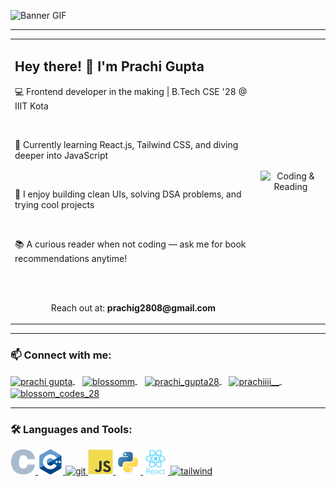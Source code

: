 ![Banner GIF](https://i.pinimg.com/originals/ee/e0/c1/eee0c1dc806da44930fc6eb26b94a737.gif)

---

<table>
  <tr>
    <td>

<h2>Hey there! 👋 I'm Prachi Gupta</h2>

<p>💻 Frontend developer in the making | B.Tech CSE '28 @ IIIT Kota</p>
<br/>
<p>🌱 Currently learning React.js, Tailwind CSS, and diving deeper into JavaScript</p>
<br/>
<p>🚀 I enjoy building clean UIs, solving DSA problems, and trying cool projects</p>
<br/>
<p>📚 A curious reader when not coding — ask me for book recommendations anytime!</p>
<br/><br/>
<p align="center">Reach out at: <strong>prachig2808@gmail.com</strong></p>

</td>

<td align="center">
  <img src="https://i.pinimg.com/736x/2f/8d/9b/2f8d9ba304fd2f47f6b4e2cc258fbb62.jpg" alt="Coding & Reading" width="250" />
</td>
  </tr>
</table>

---

### 📫 Connect with me:

<p align="left">
  <a href="https://www.linkedin.com/in/prachi-gupta2808/" target="blank">
    <img align="center" src="https://raw.githubusercontent.com/rahuldkjain/github-profile-readme-generator/master/src/images/icons/Social/linked-in-alt.svg" alt="prachi gupta" height="30" width="40" />
  </a>&nbsp;&nbsp;

  <a href="https://www.codechef.com/users/blossomm" target="blank">
    <img align="center" src="https://cdn.jsdelivr.net/npm/simple-icons@3.1.0/icons/codechef.svg" alt="blossomm" height="30" width="40" />
  </a>&nbsp;&nbsp;

  <a href="https://codeforces.com/profile/prachi_gupta28" target="blank">
    <img align="center" src="https://raw.githubusercontent.com/rahuldkjain/github-profile-readme-generator/master/src/images/icons/Social/codeforces.svg" alt="prachi_gupta28" height="30" width="40" />
  </a>&nbsp;&nbsp;

  <a href="https://www.leetcode.com/prachiiii__" target="blank">
    <img align="center" src="https://raw.githubusercontent.com/rahuldkjain/github-profile-readme-generator/master/src/images/icons/Social/leet-code.svg" alt="prachiiii__" height="30" width="40" />
  </a>&nbsp;&nbsp;

  <a href="https://auth.geeksforgeeks.org/user/blossom_codes_28" target="blank">
    <img align="center" src="https://raw.githubusercontent.com/rahuldkjain/github-profile-readme-generator/master/src/images/icons/Social/geeks-for-geeks.svg" alt="blossom_codes_28" height="30" width="40" />
  </a>
</p>


---

### 🛠️ Languages and Tools:

<p align="left"> 
  <a href="https://www.cprogramming.com/" target="_blank" rel="noreferrer"> 
    <img src="https://raw.githubusercontent.com/devicons/devicon/master/icons/c/c-original.svg" alt="c" width="40" height="40"/> 
  </a> 
  <a href="https://www.w3schools.com/cpp/" target="_blank" rel="noreferrer"> 
    <img src="https://raw.githubusercontent.com/devicons/devicon/master/icons/cplusplus/cplusplus-original.svg" alt="cplusplus" width="40" height="40"/> 
  </a> 
  <a href="https://git-scm.com/" target="_blank" rel="noreferrer"> 
    <img src="https://www.vectorlogo.zone/logos/git-scm/git-scm-icon.svg" alt="git" width="40" height="40"/> 
  </a> 
  <a href="https://developer.mozilla.org/en-US/docs/Web/JavaScript" target="_blank" rel="noreferrer"> 
    <img src="https://raw.githubusercontent.com/devicons/devicon/master/icons/javascript/javascript-original.svg" alt="javascript" width="40" height="40"/> 
  </a> 
  <a href="https://www.python.org" target="_blank" rel="noreferrer"> 
    <img src="https://raw.githubusercontent.com/devicons/devicon/master/icons/python/python-original.svg" alt="python" width="40" height="40"/> 
  </a> 
  <a href="https://reactjs.org/" target="_blank" rel="noreferrer"> 
    <img src="https://raw.githubusercontent.com/devicons/devicon/master/icons/react/react-original-wordmark.svg" alt="react" width="40" height="40"/> 
  </a> 
  <a href="https://tailwindcss.com/" target="_blank" rel="noreferrer"> 
    <img src="https://www.vectorlogo.zone/logos/tailwindcss/tailwindcss-icon.svg" alt="tailwind" width="40" height="40"/> 
  </a> 
</p>
